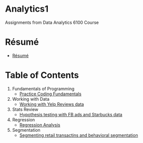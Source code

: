 # Analytics1
Assignments from Data Analytics 6100 Course

# Résumé

- [Résumé](https://colab.research.google.com/drive/1-B8c304zch6e3OAKLWNpxzvM4PudhP00?usp=sharing)

# Table of Contents

1. Fundamentals of Programming
    - [Practice Coding Fundamentals](https://colab.research.google.com/drive/1fIDroYWpfX4kmx90k3NHfAsH02DLSHIh?usp=sharing)
1. Working with Data
    - [Working with Yelp Reviews data](https://colab.research.google.com/drive/19kcPAbck5aD4LYCUQd-Fn3I9nq1UYNDo?usp=sharing)
1. Stats Review
    - [Hypothesis testing with FB ads and Starbucks data](https://colab.research.google.com/drive/1iPcDTv37nzkyBK-8iWcqTF-IY37Te3ET?usp=sharing)
1. Regression
    - [Regression Analysis](https://colab.research.google.com/drive/1x2WOpREVExUf_acz6aw28vnsgmeH_5aq?usp=sharing)
1. Segmentation 
    - [Segmenting retail transactins and behavioral segmentation](https://colab.research.google.com/drive/1oBtZ1UlThm-NBMMmdWDwLBBU-PGFnbuo?usp=sharing)
